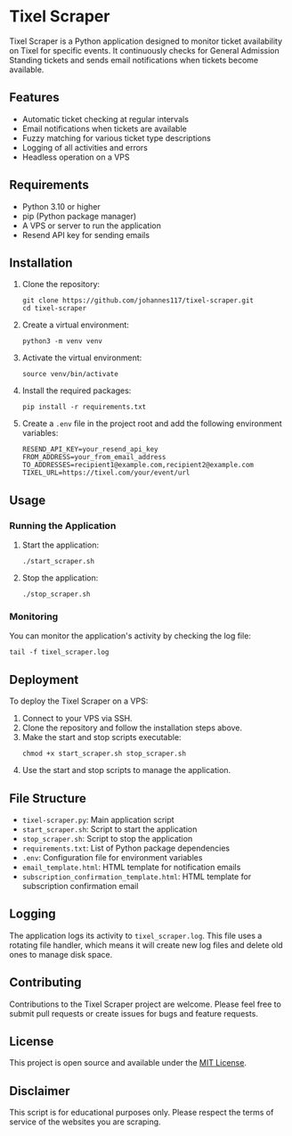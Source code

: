 # Tixel Scraper

Tixel Scraper is a Python application designed to monitor ticket availability on Tixel for specific events. It continuously checks for General Admission Standing tickets and sends email notifications when tickets become available.

## Features

- Automatic ticket checking at regular intervals
- Email notifications when tickets are available
- Fuzzy matching for various ticket type descriptions
- Logging of all activities and errors
- Headless operation on a VPS

## Requirements

- Python 3.10 or higher
- pip (Python package manager)
- A VPS or server to run the application
- Resend API key for sending emails

## Installation

1. Clone the repository:
   ```
   git clone https://github.com/johannes117/tixel-scraper.git
   cd tixel-scraper
   ```

2. Create a virtual environment:
   ```
   python3 -m venv venv
   ```

3. Activate the virtual environment:
   ```
   source venv/bin/activate
   ```

4. Install the required packages:
   ```
   pip install -r requirements.txt
   ```

5. Create a `.env` file in the project root and add the following environment variables:
   ```
   RESEND_API_KEY=your_resend_api_key
   FROM_ADDRESS=your_from_email_address
   TO_ADDRESSES=recipient1@example.com,recipient2@example.com
   TIXEL_URL=https://tixel.com/your/event/url
   ```

## Usage

### Running the Application

1. Start the application:
   ```
   ./start_scraper.sh
   ```

2. Stop the application:
   ```
   ./stop_scraper.sh
   ```

### Monitoring

You can monitor the application's activity by checking the log file:
```
tail -f tixel_scraper.log
```

## Deployment

To deploy the Tixel Scraper on a VPS:

1. Connect to your VPS via SSH.
2. Clone the repository and follow the installation steps above.
3. Make the start and stop scripts executable:
   ```
   chmod +x start_scraper.sh stop_scraper.sh
   ```
4. Use the start and stop scripts to manage the application.

## File Structure

- `tixel-scraper.py`: Main application script
- `start_scraper.sh`: Script to start the application
- `stop_scraper.sh`: Script to stop the application
- `requirements.txt`: List of Python package dependencies
- `.env`: Configuration file for environment variables
- `email_template.html`: HTML template for notification emails
- `subscription_confirmation_template.html`: HTML template for subscription confirmation email

## Logging

The application logs its activity to `tixel_scraper.log`. This file uses a rotating file handler, which means it will create new log files and delete old ones to manage disk space.

## Contributing

Contributions to the Tixel Scraper project are welcome. Please feel free to submit pull requests or create issues for bugs and feature requests.

## License

This project is open source and available under the [MIT License](LICENSE).

## Disclaimer

This script is for educational purposes only. Please respect the terms of service of the websites you are scraping.